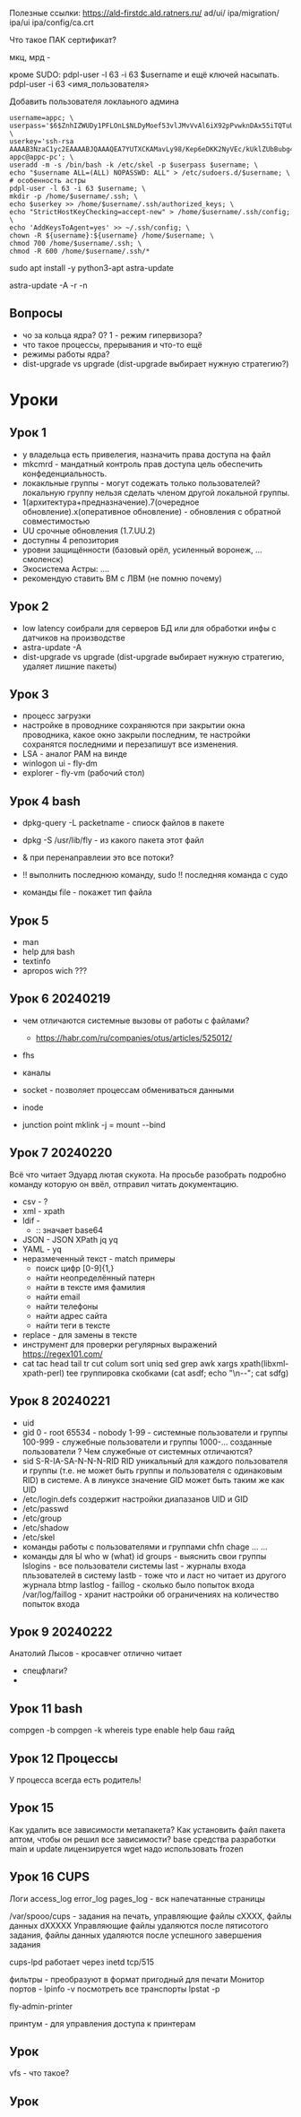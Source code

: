 Полезные ссылки:
https://ald-firstdc.ald.ratners.ru/
ad/ui/
ipa/migration/
ipa/ui
ipa/config/ca.crt

Что такое ПАК сертификат?

мкц, мрд -

кроме SUDO: pdpl-user -l 63 -i 63 $username и ещё ключей насыпать. pdpl-user -i 63 <имя_пользователя>

Добавить пользователя локлаьного админа
```shell
username=appc; \
userpass='$6$ZnhIZWUDy1PFLOnL$NLDyMoef53vlJMvVvAl6iX92pPvwknDAx55iTQTuUTlvvyb3X0YAEEZPo0xvC1Diei5CPfK0BvRRWxTPRo569/'; \
userkey='ssh-rsa AAAAB3NzaC1yc2EAAAABJQAAAQEA7YUTXCKAMavLy98/Kep6eDKK2NyVEc/kUklZUbBubg4DfFHDO2KDXtFN7uq8HPcYR7uqFLqkRijhBwJbnPGLpp2mA+iOHLpJvD/tGpDyNt/ImM0hQG3+dzPLtvzc9Ln5mY2RUfOUTFEx7dqGVuwPQXMhZLCEkpIcGicPTpdG0CIu/GdELUtwgrZZ+reNXMG82VnFBVDZObL7H1YsmrgyyWBUMAzwf+EeUFk9Q4k8qsV8utONo3AvscaESxyt5UDvVuV7PrPxp28a03k9ybMMrXjPzuEaM2P0pxGT0VsIoR/fG78MwkSPTveX0QgDU4gBihOAcH2/2WHGBE+1pr9saw== appc@appc-pc'; \
useradd -m -s /bin/bash -k /etc/skel -p $userpass $username; \
echo "$username ALL=(ALL) NOPASSWD: ALL" > /etc/sudoers.d/$username; \
# особенность астры
pdpl-user -l 63 -i 63 $username; \
mkdir -p /home/$username/.ssh; \
echo $userkey >> /home/$username/.ssh/authorized_keys; \
echo "StrictHostKeyChecking=accept-new" > /home/$username/.ssh/config; \
echo 'AddKeysToAgent=yes' >> ~/.ssh/config; \
chown -R ${username}:${username} /home/$username; \
chmod 700 /home/$username/.ssh; \
chmod -R 600 /home/$username/.ssh/*
```
sudo apt install -y python3-apt astra-update

astra-update -A -r -n


## Вопросы

- чо за кольца ядра? 0? 1 - режим гипервизора?
- что такое процессы, прерывания и что-то ещё
- режимы работы ядра?
- dist-upgrade vs upgrade (dist-upgrade выбирает нужную стратегию?)

# Уроки

## Урок 1

- у владельца есть привелегия, назначить права доступа на файл
- mkcmrd - мандатный контроль прав доступа цель обеспечить конфеденциальность.
- локакльные группы - могут содежать только пользователей? локальную группу нельзя сделать членом другой локальной группы.
- 1(архитектура+предназначение).7(очередное обновление).x(оперативное обновление) - обновления с обратной совместимостью
- UU срочные обновления (1.7.UU.2)
- доступны 4 репозитория
- уровни защищённости (базовый орёл, усиленный воронеж, ... смоленск)
- Экосистема Астры: ....
- рекомендую ставить ВМ с ЛВМ (не помню почему)

## Урок 2

- low latency соибрали для серверов БД или для обработки инфы с датчиков на производстве
- astra-update -A
- dist-upgrade vs upgrade (dist-upgrade выбирает нужную стратегию, удаляет лишние пакеты)

## Урок 3

- процесс загрузки
- настройке в проводнике сохраняются при закрытии окна проводника, какое окно закрыли последним, те настройки сохранятся последними и перезапишут все изменения.
- LSA - аналог PAM на винде
- winlogon ui - fly-dm
- explorer - fly-vm (рабочий стол)

## Урок 4 bash

- dpkg-query -L packetname - спиоск файлов в пакете
- dpkg -S /usr/lib/fly - из какого пакета этот файл
- & при перенаправлеии это все потоки?
- !! выполнить последнюю команду, sudo !! последняя команда с судо

- команды
  file - покажет тип файла

## Урок 5

- man
- help для bash
- textinfo
- apropos wich ???

## Урок 6 20240219

- чем отличаются системные вызовы от работы с файлами?

  - https://habr.com/ru/companies/otus/articles/525012/

- fhs
- каналы
- socket - позволяет процессам обмениваться данными
- inode
- junction point mklink -j = mount --bind

## Урок 7 20240220

Всё что читает Эдуард лютая скукота. На просьбе разобрать подробно команду которую он ввёл, отправил читать документацию.

- csv - ?
- xml - xpath
- ldif -
  - :: значает base64
- JSON - JSON XPath jq yq
- YAML - yq
- неразмеченный текст - match примеры
  - поиск цифр [0-9]{1,}
  - найти неопределённый патерн
  - найти в тексте имя фамилия
  - найти email
  - найти телефоны
  - найти адрес сайта
  - найти теги в тексте
- replace - для замены в тексте
- инструмент для проверки регулярных выражений https://regex101.com/
- cat tac head tail tr cut colum sort uniq sed grep awk xargs xpath(libxml-xpath-perl) tee группировка скобками (cat asdf; echo "\n--"; cat sdfg)

## Урок 8 20240221

- uid
- gid
  0 - root
  65534 - nobody
  1-99 - системные пользователи и группы
  100-999 - служебные пользователи и группы
  1000-... созданные пользователи
  ? Чем служебные от системных отличаются?
- sid S-R-IA-SA-N-N-N-RID
  RID уникальный для каждого пользователя и группы (т.е. не может быть группы и пользователя с одинаковым RID) в системе. А в линуксе значение GID может быть таким же как UID
- /etc/login.defs создержит настройки диапазанов UID и GID
- /etc/passwd
- /etc/group
- /etc/shadow
- /etc/skel
- команды работы с пользователями и группами
  chfn
  chage
  ...
  ...
- команды для Ы
  who
  w (what)
  id
  groups - выяснить свои группы
  lslogins - все пользователи системы
  last - журналы входа пльзователей в систему
  lastb - тоже что и ласт но читает из другого журнала btmp
  lastlog -
  faillog - сколько было попыток входа /var/log/faillog - хранит настройки об ограничениях на количество попыток входа

## Урок 9 20240222

Анатолий Лысов - кросавчег отлично читает

- спецфлаги?
-

## Урок 11 bash

compgen -b
compgen -k
whereis
type
enable
help
баш гайд

## Урок 12 Процессы

У процесса всегда есть родитель!

## Урок 15

Как удалить все зависимости метапакета?
Как установить файл пакета аптом, чтобы он решил все зависимости?
base средства разработки
main и update лицензируется
wget
надо использовать frozen

## Урок 16 CUPS

Логи
access_log
error_log
pages_log - вск напечатанные страницы

/var/spooo/cups - задания на печать, управляющие файлы cXXXX, файлы данных dXXXXX
Управляющие файлы удаляются после пятисотого задания, файлы данных удаляются после успешного завершения задания

cups-lpd работает через inetd tcp/515

фильтры - преобразуют в формат пригодный для печати
Монитор портов -
lpinfo -v посмотреть все транспорты
lpstat -p

fly-admin-printer

принтум - для управления доступа к принтерам

## Урок

vfs - что такое?

## Урок

